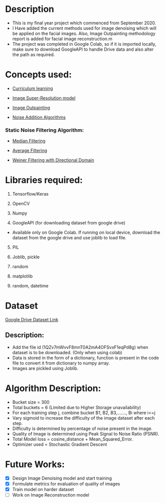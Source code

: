 # Description
  - This is my final year project which commenced from September 2020.
  - I Have added the current methods used for image denoising which will be applied on the facial images. Also, Image Outpainting methodology report is added for facial image reconstruction.m
  - The project was completed in Google Colab, so if it is imported locally, make sure to download GoogleAPI to handle Drive data and also alter the path as required.


# Concepts used:

  - [Curriculum learning](https://github.com/CoderSsVartak/Image-Reconstruction/blob/master/literature_survey/Curriculum%20based%20learning.pdf)

  - [Image Super-Resolution model](https://github.com/CoderSsVartak/Image-Reconstruction/blob/master/literature_survey/Garber_Grossman_Johnson-Yu.pdf)

  - [Image Outpainting](https://github.com/CoderSsVartak/Image-Reconstruction/blob/master/literature_survey/image_outpainting.pdf)

  - [Noise Addition Algorithms](https://github.com/CoderSsVartak/Image-Reconstruction/blob/master/literature_survey/noisy%20images.pdf)

  ### Static Noise Filtering Algorithm:

   - [Median Filtering](https://github.com/CoderSsVartak/Image-Reconstruction/blob/master/literature_survey/median_filtering.pdf)

   - [Average Filtering](https://github.com/CoderSsVartak/Image-Reconstruction/blob/master/literature_survey/average_filtering.pdf)

   - [Weiner Filtering with Directional Domain](https://github.com/CoderSsVartak/Image-Reconstruction/blob/master/literature_survey/weiner_filtering_with_directional_domain.pdf)




# Libraries required:

  1. Tensorflow/Keras

  2. OpenCV

  3. Numpy

  4. GoogleAPI (for downloading dataset from google drive)
  - Available only on Google Colab. If running on local device, download the dataset from the google drive and use joblib to load file. 
  
  5. PIL

  6. Joblib, pickle

  7. random

  8. matplotlib

  9. random, datetime



# Dataset

  [Google Drive Dataset Link](https://drive.google.com/file/d/1QZv7mWvvF8mnT0A2mA4OFSvxF1eqPd8g/view?usp=sharing)

  ## Description: 
   - Add the file id (1QZv7mWvvF8mnT0A2mA4OFSvxF1eqPd8g) when dataset is to be downloaded. (Only when using colab)
   - Data is stored in the form of a dictionary, function is present in the code file to convert it from dictionary to numpy array.
   - Images are pickled using Joblib.

# Algorithm Description:

  - Bucket size = 300
  - Total buckets = 6 (Limited due to Higher Storage unavailability)
  - For each training step j, combine bucket B1, B2, B3,......., Bi where i<=j
  - Vary sigmoid to increase the difficulty of the image dataset after each step.
  - Difficulty is determined by percentage of noise present in the image.
  - Quality of Image is determined using Peak Signal to Noise Ratio (PSNR).
  - Total Model loss = cosine_distance + Mean_Squared_Error.
  - Optimizer used = Stochastic Gradient Descent 
 
# Future Works:
        
  - [x] Design Image Denoising model and start training
  - [x] Formulate metrics for evaluation of quality of images
  - [x] Train model on harder dataset
  - [ ] Work on Image Reconstruction model

